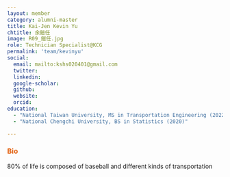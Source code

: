 ```yaml
---
layout: member
category: alumni-master
title: Kai-Jen Kevin Yu
chtitle: 余鎧任
image: R09_鎧任.jpg
role: Technician Specialist@KCG
permalink: 'team/kevinyu'
social:
  email: mailto:kshs020401@gmail.com
  twitter: 
  linkedin: 
  google-scholar: 
  github: 
  website: 
  orcid: 
education:
  - "National Taiwan University, MS in Transportation Engineering (2022)"
  - "National Chengchi University, BS in Statistics (2020)"

---
```


<h3 style="color: #e36414;">Bio</h3>

80% of life is composed of baseball and different kinds of transportation
